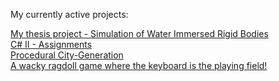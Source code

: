 My currently active projects:

[My thesis project - Simulation of Water Immersed Rigid Bodies](https://github.com/swegg4n/Water-Immersed-Objects_Simulation)  
[C# II - Assignments](https://github.com/swegg4n/Csharp2_Assignments)  
[Procedural City-Generation](https://github.com/swegg4n/PCG-City2)  
[A wacky ragdoll game where the keyboard is the playing field!](https://github.com/skypekitten9/Keyboard-Konundrum)  
